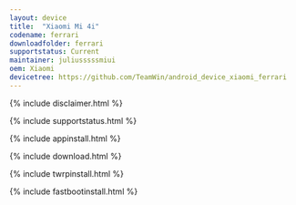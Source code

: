 ```yaml
---
layout: device
title:  "Xiaomi Mi 4i"
codename: ferrari
downloadfolder: ferrari
supportstatus: Current
maintainer: juliusssssmiui
oem: Xiaomi
devicetree: https://github.com/TeamWin/android_device_xiaomi_ferrari
---
```


{% include disclaimer.html %}

{% include supportstatus.html %}

{% include appinstall.html %}

{% include download.html %}

{% include twrpinstall.html %}

{% include fastbootinstall.html %}
